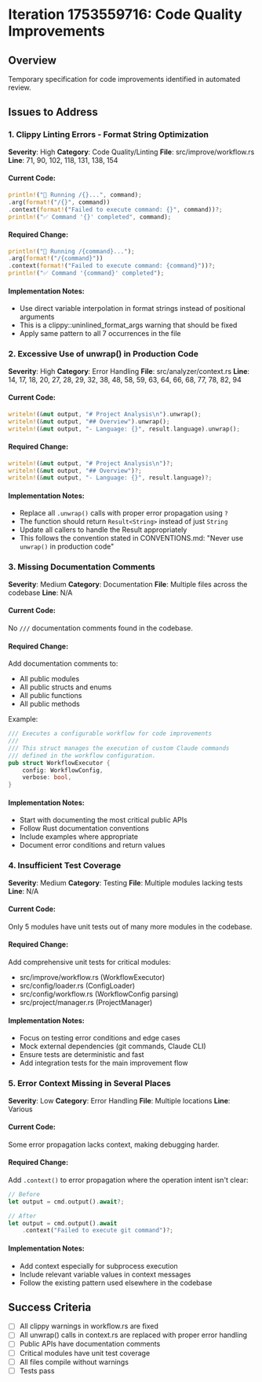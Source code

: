 # Iteration 1753559716: Code Quality Improvements

## Overview
Temporary specification for code improvements identified in automated review.

## Issues to Address

### 1. Clippy Linting Errors - Format String Optimization
**Severity**: High
**Category**: Code Quality/Linting
**File**: src/improve/workflow.rs
**Line**: 71, 90, 102, 118, 131, 138, 154

#### Current Code:
```rust
println!("🤖 Running /{}...", command);
.arg(format!("/{}", command))
.context(format!("Failed to execute command: {}", command))?;
println!("✅ Command '{}' completed", command);
```

#### Required Change:
```rust
println!("🤖 Running /{command}...");
.arg(format!("/{command}"))
.context(format!("Failed to execute command: {command}"))?;
println!("✅ Command '{command}' completed");
```

#### Implementation Notes:
- Use direct variable interpolation in format strings instead of positional arguments
- This is a clippy::uninlined_format_args warning that should be fixed
- Apply same pattern to all 7 occurrences in the file

### 2. Excessive Use of unwrap() in Production Code
**Severity**: High
**Category**: Error Handling
**File**: src/analyzer/context.rs
**Line**: 14, 17, 18, 20, 27, 28, 29, 32, 38, 48, 58, 59, 63, 64, 66, 68, 77, 78, 82, 94

#### Current Code:
```rust
writeln!(&mut output, "# Project Analysis\n").unwrap();
writeln!(&mut output, "## Overview").unwrap();
writeln!(&mut output, "- Language: {}", result.language).unwrap();
```

#### Required Change:
```rust
writeln!(&mut output, "# Project Analysis\n")?;
writeln!(&mut output, "## Overview")?;
writeln!(&mut output, "- Language: {}", result.language)?;
```

#### Implementation Notes:
- Replace all `.unwrap()` calls with proper error propagation using `?`
- The function should return `Result<String>` instead of just `String`
- Update all callers to handle the Result appropriately
- This follows the convention stated in CONVENTIONS.md: "Never use `unwrap()` in production code"

### 3. Missing Documentation Comments
**Severity**: Medium
**Category**: Documentation
**File**: Multiple files across the codebase
**Line**: N/A

#### Current Code:
No `///` documentation comments found in the codebase.

#### Required Change:
Add documentation comments to:
- All public modules
- All public structs and enums
- All public functions
- All public methods

Example:
```rust
/// Executes a configurable workflow for code improvements
///
/// This struct manages the execution of custom Claude commands
/// defined in the workflow configuration.
pub struct WorkflowExecutor {
    config: WorkflowConfig,
    verbose: bool,
}
```

#### Implementation Notes:
- Start with documenting the most critical public APIs
- Follow Rust documentation conventions
- Include examples where appropriate
- Document error conditions and return values

### 4. Insufficient Test Coverage
**Severity**: Medium
**Category**: Testing
**File**: Multiple modules lacking tests
**Line**: N/A

#### Current Code:
Only 5 modules have unit tests out of many more modules in the codebase.

#### Required Change:
Add comprehensive unit tests for critical modules:
- src/improve/workflow.rs (WorkflowExecutor)
- src/config/loader.rs (ConfigLoader)
- src/config/workflow.rs (WorkflowConfig parsing)
- src/project/manager.rs (ProjectManager)

#### Implementation Notes:
- Focus on testing error conditions and edge cases
- Mock external dependencies (git commands, Claude CLI)
- Ensure tests are deterministic and fast
- Add integration tests for the main improvement flow

### 5. Error Context Missing in Several Places
**Severity**: Low
**Category**: Error Handling
**File**: Multiple locations
**Line**: Various

#### Current Code:
Some error propagation lacks context, making debugging harder.

#### Required Change:
Add `.context()` to error propagation where the operation intent isn't clear:
```rust
// Before
let output = cmd.output().await?;

// After
let output = cmd.output().await
    .context("Failed to execute git command")?;
```

#### Implementation Notes:
- Add context especially for subprocess execution
- Include relevant variable values in context messages
- Follow the existing pattern used elsewhere in the codebase

## Success Criteria
- [ ] All clippy warnings in workflow.rs are fixed
- [ ] All unwrap() calls in context.rs are replaced with proper error handling
- [ ] Public APIs have documentation comments
- [ ] Critical modules have unit test coverage
- [ ] All files compile without warnings
- [ ] Tests pass